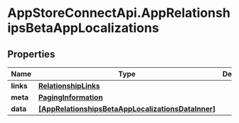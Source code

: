 # AppStoreConnectApi.AppRelationshipsBetaAppLocalizations

## Properties

Name | Type | Description | Notes
------------ | ------------- | ------------- | -------------
**links** | [**RelationshipLinks**](RelationshipLinks.md) |  | [optional] 
**meta** | [**PagingInformation**](PagingInformation.md) |  | [optional] 
**data** | [**[AppRelationshipsBetaAppLocalizationsDataInner]**](AppRelationshipsBetaAppLocalizationsDataInner.md) |  | [optional] 


